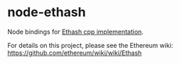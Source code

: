 # node-ethash

Node bindings for [Ethash cpp implementation](https://github.com/ethereum/ethash).

For details on this project, please see the Ethereum wiki: https://github.com/ethereum/wiki/wiki/Ethash
